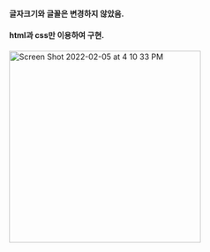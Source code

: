 
#### 글자크기와 글꼴은 변경하지 않았음.
#### html과 css만 이용하여 구현.

<img width="347" alt="Screen Shot 2022-02-05 at 4 10 33 PM" src="https://user-images.githubusercontent.com/88222461/152632493-767e3828-513e-4ab7-992b-feb1b6bc17b7.png">
